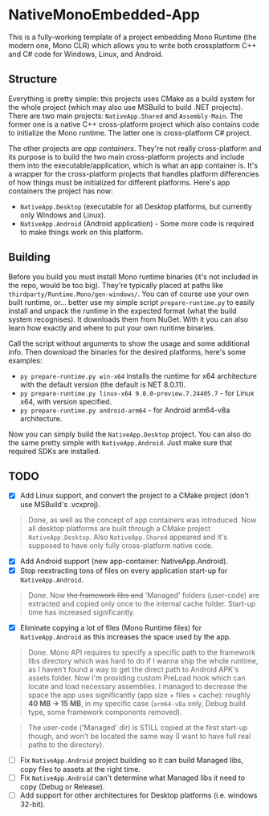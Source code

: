 # NativeMonoEmbedded-App
This is a fully-working template of a project embedding Mono Runtime (the modern one, Mono CLR) which allows you to write both crossplatform C++ and C# code for Windows, Linux, and Android.

## Structure
Everything is pretty simple: this projects uses CMake as a build system for the whole project (which may also use MSBuild to build .NET projects).
There are two main projects: `NativeApp.Shared` and `Assembly-Main`. The former one is a native C++ cross-platform project which also contains code to initialize the Mono runtime. The latter one is cross-platform C# project.

The other projects are *app containers*. They're not really cross-platform and its purpose is to build the two main cross-platform projects and include them into the executable/application, which is what an app container is. It's a wrapper for the cross-platform projects that handles platform differencies of how things must be initialized for different platforms.
Here's app containers the project has now:
* `NativeApp.Desktop` (executable for all Desktop platforms, but currently only Windows and Linux).
* `NativeApp.Android` (Android application) - Some more code is required to make things work on this platform.

## Building
Before you build you must install Mono runtime binaries (it's not included in the repo, would be too big). They're typically placed at paths like `thirdparty/Runtime.Mono/gen-windows/`. You can of course use your own built runtime, or... better use my simple script `prepare-runtime.py` to easily install and unpack the runtime in the expected format (what the build system recognises). It downloads them from NuGet. With it you can also learn how exactly and where to put your own runtime binaries.

Call the script without arguments to show the usage and some additional info. Then download the binaries for the desired platforms, here's some examples:
- `py prepare-runtime.py win-x64` installs the runtime for x64 architecture with the default version (the default is NET 8.0.11).
- `py prepare-runtime.py linux-x64 9.0.0-preview.7.24405.7` - for Linux x64, with version specified.
- `py prepare-runtime.py android-arm64` - for Android arm64-v8a architecture.

Now you can simply build the `NativeApp.Desktop` project. You can also do the same pretty simple with `NativeApp.Android`. Just make sure that required SDKs are installed.

## TODO
- [x] Add Linux support, and convert the project to a CMake project (don't use MSBuild's .vcxproj).
> Done, as well as the concept of app containers was introduced. Now all desktop platforms are built through a CMake project `NativeApp.Desktop`. Also `NativeApp.Shared` appeared and it's supposed to have only fully cross-platform native code. 
- [x] Add Android support (new app-container: NativeApp.Android).
- [x] Stop reextracting tons of files on every application start-up for `NativeApp.Android`.
> Done. Now ~~the framework libs and~~ 'Managed' folders (user-code) are extracted and copied only once to the internal cache folder. Start-up time has increased significantly.
- [x] Eliminate copying a lot of files (Mono Runtime files) for `NativeApp.Android` as this increases the space used by the app.
> Done. Mono API requires to specify a specific path to the framework libs directory which was hard to do if I wanna ship the whole runtime, as I haven't found a way to get the direct path to Android APK's assets folder. Now I'm providing custom PreLoad hook which can locate and load necessary assemblies. I managed to decrease the space the app uses significantly (app size + files + cache): roughly **40 MB -> 15 MB**, in my specific case (`arm64-v8a` only, Debug build type, some framework components removed).

> The user-code ('Managed' dir) is STILL copied at the first start-up though, and won't be located the same way (I want to have full real paths to the directory).
- [ ] Fix `NativeApp.Android` project building so it can build Managed libs, copy files to assets at the right time.
- [ ] Fix `NativeApp.Android` can't determine what Managed libs it need to copy (Debug or Release).
- [ ] Add support for other architectures for Desktop platforms (i.e. windows 32-bit).
